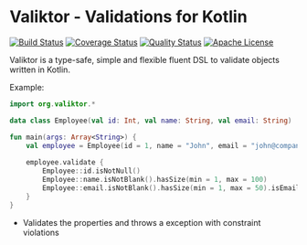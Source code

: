 # Valiktor - Validations for Kotlin

[![Build Status](https://travis-ci.org/valiktor/valiktor.svg?branch=master)](https://travis-ci.org/valiktor/valiktor)
[![Coverage Status](https://codecov.io/gh/valiktor/valiktor/branch/master/graph/badge.svg)](https://codecov.io/gh/valiktor/valiktor)
[![Quality Status](https://api.codacy.com/project/badge/Grade/1826622893374838856952b9c013793a)](https://www.codacy.com/app/rodolphocouto/valiktor?utm_source=github.com&amp;utm_medium=referral&amp;utm_content=valiktor/valiktor&amp;utm_campaign=Badge_Grade)
[![Apache License](https://img.shields.io/badge/license-Apache%20License%202.0-blue.svg)](LICENSE)

Valiktor is a type-safe, simple and flexible fluent DSL to validate objects written in Kotlin.

Example:

```kotlin
import org.valiktor.*

data class Employee(val id: Int, val name: String, val email: String)

fun main(args: Array<String>) {
    val employee = Employee(id = 1, name = "John", email = "john@company.com")
    
    employee.validate {
        Employee::id.isNotNull()
        Employee::name.isNotBlank().hasSize(min = 1, max = 100)
        Employee::email.isNotBlank().hasSize(min = 1, max = 50).isEmail()
    }
}
```

* Validates the properties and throws a exception with constraint violations